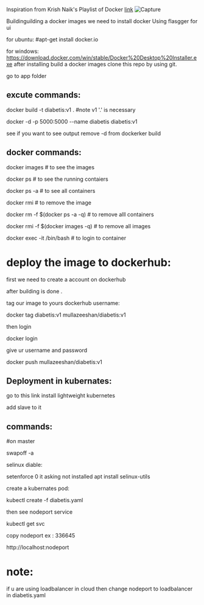 Inspiration from Krish Naik's Playlist of Docker [link](https://www.youtube.com/playlist?list=PLZoTAELRMXVNKtpy0U_Mx9N26w8n0hIbs)
![Capture](https://user-images.githubusercontent.com/38804803/82556710-e8fce700-9b87-11ea-8e78-6fe0269268a4.PNG)

Buildinguilding a docker images we need to install docker 
Using flasgger for ui 

for ubuntu: #apt-get install docker.io

for windows: https://download.docker.com/win/stable/Docker%20Desktop%20Installer.exe
after installing build a docker images
clone this repo by using git.


go to app folder

## excute commands:

docker build -t diabetis:v1 .  #note v1 '.' is necessary

docker -d -p 5000:5000 --name diabetis diabetis:v1

see if you want to see output remove -d from dockerker build 


## docker commands:

docker images   # to see the images

docker ps       # to see the running contaiers

docker ps -a    # to see all containers

docker rmi <imagename or id>   # to remove the image
  
docker rm -f $(docker ps -a -q)   # to remove alll containers

docker rmi -f $(docker images -q) # to remove all images

docker exec -it <containerid or contiainer name> /bin/bash      # to login to container
  
  
# deploy the image to dockerhub:

first we need to create a account on dockerhub

after building is done .

tag our image to yours dockerhub username:

docker tag diabetis:v1 mullazeeshan/diabetis:v1

then login

docker login

give ur username and password

docker push mullazeeshan/diabetis:v1 

## Deployment in kubernates:

go to this link install lightweight kubernetes

add slave to it

## commands:

#on master

swapoff -a

selinux diable:   

setenforce 0
it asking not installed 
apt install selinux-utils


create a kubernates pod:

kubectl create -f diabetis.yaml

then see nodeport service

kubectl get svc

copy nodeport ex : 336645

http://localhost:nodeport


note:
===
if u are using loadbalancer in cloud then change nodeport to loadbalancer in diabetis.yaml


